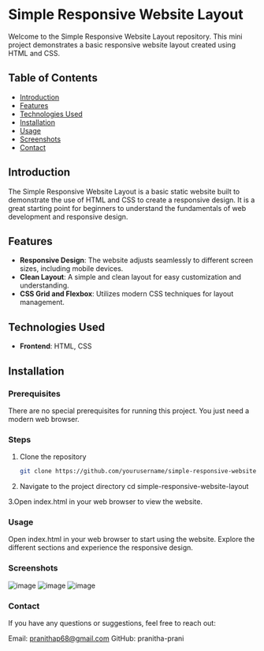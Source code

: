 # Simple Responsive Website Layout

Welcome to the Simple Responsive Website Layout repository. This mini project demonstrates a basic responsive website layout created using HTML and CSS.

## Table of Contents

- [Introduction](#introduction)
- [Features](#features)
- [Technologies Used](#technologies-used)
- [Installation](#installation)
- [Usage](#usage)
- [Screenshots](#screenshots)
- [Contact](#contact)

## Introduction

The Simple Responsive Website Layout is a basic static website built to demonstrate the use of HTML and CSS to create a responsive design. It is a great starting point for beginners to understand the fundamentals of web development and responsive design.

## Features

- **Responsive Design**: The website adjusts seamlessly to different screen sizes, including mobile devices.
- **Clean Layout**: A simple and clean layout for easy customization and understanding.
- **CSS Grid and Flexbox**: Utilizes modern CSS techniques for layout management.

## Technologies Used

- **Frontend**: HTML, CSS

## Installation

### Prerequisites

There are no special prerequisites for running this project. You just need a modern web browser.

### Steps

1. Clone the repository
   ```sh
   git clone https://github.com/yourusername/simple-responsive-website-layout.git
   
2. Navigate to the project directory
   cd simple-responsive-website-layout
   
3.Open index.html in your web browser to view the website.

### Usage
Open index.html in your web browser to start using the website. Explore the different sections and experience the responsive design.

### Screenshots

![image](https://github.com/pranitha-prani/responsive-css/assets/77040875/c40771cd-46f0-4941-b46b-1cdcdc70011e)
![image](https://github.com/pranitha-prani/responsive-css/assets/77040875/0d9a8838-8101-482c-8d89-f6902d29d5dd)
![image](https://github.com/pranitha-prani/responsive-css/assets/77040875/b0881ce6-6b45-4dda-8e06-73787a0e4606)

### Contact
If you have any questions or suggestions, feel free to reach out:

Email: pranithap68@gmail.com
GitHub: pranitha-prani
